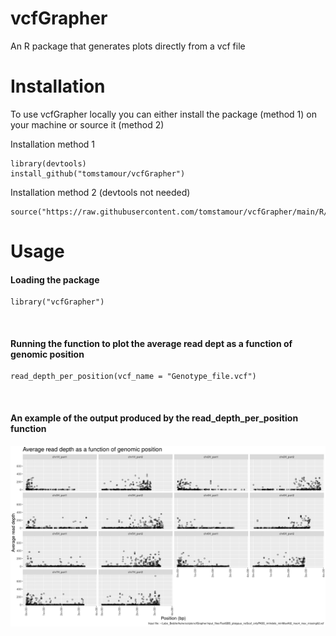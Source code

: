 # vcfGrapher
An R package that generates plots directly from a vcf file

# Installation
To use vcfGrapher locally you can either install the package (method 1) on your machine or source it (method 2)

Installation method 1
```
library(devtools)
install_github("tomstamour/vcfGrapher")
```
Installation method 2 (devtools not needed)
```
source("https://raw.githubusercontent.com/tomstamour/vcfGrapher/main/R/vcfGrapher.R")
```
# Usage
#### Loading the package
```
library("vcfGrapher")
```
<br>

#### Running the function to plot the average read dept as a function of genomic position

```
read_depth_per_position(vcf_name = "Genotype_file.vcf")
```
<br>

#### An example of the output produced by the read_depth_per_position function

![Alt text](/images/Read_depth_per_genomic_position.png)

